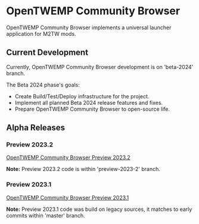 # OpenTWEMP Community Browser

OpenTWEMP Community Browser implements a universal launcher application for M2TW mods.

## Current Development

Currently, OpenTWEMP Community Browser development is on 'beta-2024' branch.

The Beta 2024 phase's goals:

* Create Build/Test/Deploy infrastructure for the project.
* Implement all planned Beta 2024 release features and fixes.
* Prepare OpenTWEMP Community Browser to open-source life.

## Alpha Releases

### Preview 2023.2

[OpenTWEMP Community Browser Preview 2023.2](https://github.com/dar920910/OpenTWEMP-Community-Browser/releases/tag/preview_2023_2)

**Note:** Preview 2023.2 code is within 'preview-2023-2' branch.

### Preview 2023.1
[OpenTWEMP Community Browser Preview 2023.1](https://github.com/dar920910/OpenTWEMP-Community-Browser/releases/tag/preview_2023_1)

**Note:** Preview 2023.1 code was build on legacy sources, it matches to early commits within 'master' branch.
